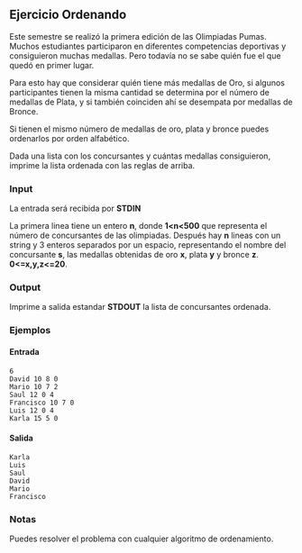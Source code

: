 ## Ejercicio Ordenando

Este semestre se realizó la primera edición de las Olimpiadas Pumas. Muchos estudiantes participaron en diferentes competencias deportivas y consiguieron muchas medallas. Pero todavía no se sabe quién fue el que quedó en primer lugar.

Para esto hay que considerar quién tiene más medallas de Oro, si algunos participantes tienen la misma cantidad se determina por el número de medallas de Plata, y si también coinciden ahí se desempata por medallas de Bronce.

Si tienen el mismo número de medallas de oro, plata y bronce puedes ordenarlos por orden alfabético.

Dada una lista con los concursantes y cuántas medallas consiguieron, imprime la lista ordenada con las reglas de arriba.


### Input

La entrada será recibida por **STDIN**

La primera linea tiene un entero **n**, donde **1<n<500** que representa el número de concursantes de las olimpiadas. Después hay **n** lineas con un string y 3 enteros separados por un espacio, representando el nombre del concursante **s**, las medallas obtenidas de oro **x**, plata **y** y bronce **z**. **0<=x,y,z<=20**.

### Output

Imprime a salida estandar **STDOUT** la lista de concursantes ordenada.

### Ejemplos

#### Entrada
```
6
David 10 8 0
Mario 10 7 2
Saul 12 0 4
Francisco 10 7 0
Luis 12 0 4
Karla 15 5 0
```
#### Salida

```
Karla
Luis
Saul
David
Mario
Francisco
```

### Notas

Puedes resolver el problema con cualquier algoritmo de ordenamiento.